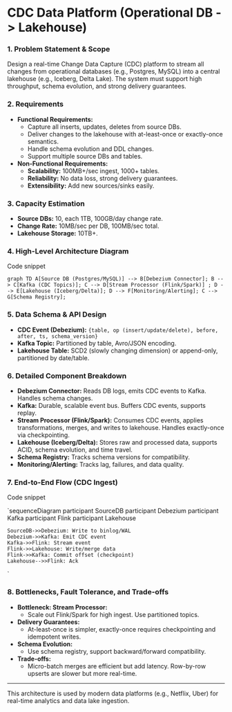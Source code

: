 # CDC Data Platform (Operational DB -> Lakehouse)

### 1. Problem Statement & Scope

Design a real-time Change Data Capture (CDC) platform to stream all changes from operational databases (e.g., Postgres, MySQL) into a central lakehouse (e.g., Iceberg, Delta Lake). The system must support high throughput, schema evolution, and strong delivery guarantees.

### 2. Requirements

- **Functional Requirements:**
    - Capture all inserts, updates, deletes from source DBs.
    - Deliver changes to the lakehouse with at-least-once or exactly-once semantics.
    - Handle schema evolution and DDL changes.
    - Support multiple source DBs and tables.
- **Non-Functional Requirements:**
    - **Scalability:** 100MB+/sec ingest, 1000+ tables.
    - **Reliability:** No data loss, strong delivery guarantees.
    - **Extensibility:** Add new sources/sinks easily.

### 3. Capacity Estimation

- **Source DBs:** 10, each 1TB, 100GB/day change rate.
- **Change Rate:** 10MB/sec per DB, 100MB/sec total.
- **Lakehouse Storage:** 10TB+.

### 4. High-Level Architecture Diagram

Code snippet

`graph TD
    A[Source DB (Postgres/MySQL)] --> B[Debezium Connector];
    B --> C[Kafka (CDC Topics)];
    C --> D[Stream Processor (Flink/Spark)] ;
    D --> E[Lakehouse (Iceberg/Delta)];
    D --> F[Monitoring/Alerting];
    C --> G[Schema Registry];
`

### 5. Data Schema & API Design

- **CDC Event (Debezium):** `{table, op (insert/update/delete), before, after, ts, schema_version}`
- **Kafka Topic:** Partitioned by table, Avro/JSON encoding.
- **Lakehouse Table:** SCD2 (slowly changing dimension) or append-only, partitioned by date/table.

### 6. Detailed Component Breakdown

- **Debezium Connector:** Reads DB logs, emits CDC events to Kafka. Handles schema changes.
- **Kafka:** Durable, scalable event bus. Buffers CDC events, supports replay.
- **Stream Processor (Flink/Spark):** Consumes CDC events, applies transformations, merges, and writes to lakehouse. Handles exactly-once via checkpointing.
- **Lakehouse (Iceberg/Delta):** Stores raw and processed data, supports ACID, schema evolution, and time travel.
- **Schema Registry:** Tracks schema versions for compatibility.
- **Monitoring/Alerting:** Tracks lag, failures, and data quality.

### 7. End-to-End Flow (CDC Ingest)

Code snippet

`sequenceDiagram
    participant SourceDB
    participant Debezium
    participant Kafka
    participant Flink
    participant Lakehouse

    SourceDB->>Debezium: Write to binlog/WAL
    Debezium->>Kafka: Emit CDC event
    Kafka->>Flink: Stream event
    Flink->>Lakehouse: Write/merge data
    Flink->>Kafka: Commit offset (checkpoint)
    Lakehouse-->>Flink: Ack
`

### 8. Bottlenecks, Fault Tolerance, and Trade-offs

- **Bottleneck: Stream Processor:**
    - Scale out Flink/Spark for high ingest. Use partitioned topics.
- **Delivery Guarantees:**
    - At-least-once is simpler, exactly-once requires checkpointing and idempotent writes.
- **Schema Evolution:**
    - Use schema registry, support backward/forward compatibility.
- **Trade-offs:**
    - Micro-batch merges are efficient but add latency. Row-by-row upserts are slower but more real-time.

---

This architecture is used by modern data platforms (e.g., Netflix, Uber) for real-time analytics and data lake ingestion.
